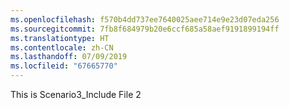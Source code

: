 ```yaml
---
ms.openlocfilehash: f570b4dd737ee7640025aee714e9e23d07eda256
ms.sourcegitcommit: 7fb8f684979b20e6ccf685a58aef9191899194ff
ms.translationtype: HT
ms.contentlocale: zh-CN
ms.lasthandoff: 07/09/2019
ms.locfileid: "67665770"
---
```

This is Scenario3_Include File 2

